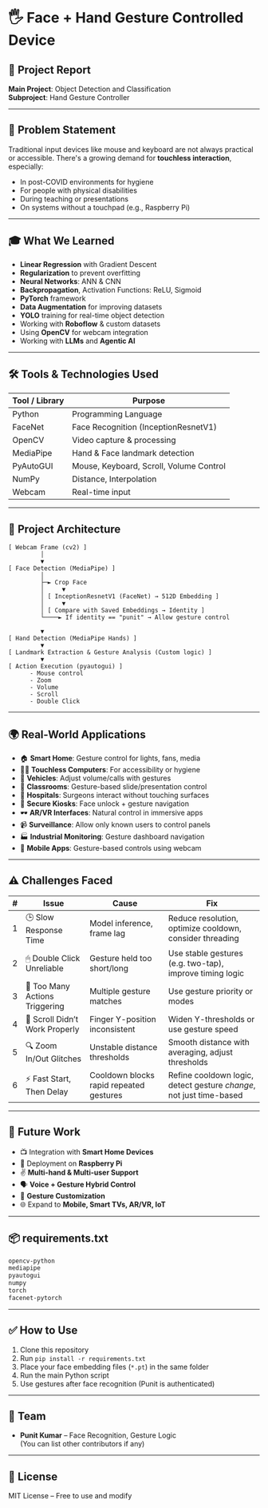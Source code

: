 
# 🖐️ Face + Hand Gesture Controlled Device

## 📘 Project Report

**Main Project**: Object Detection and Classification  
**Subproject**: Hand Gesture Controller

---

## 🧩 Problem Statement

Traditional input devices like mouse and keyboard are not always practical or accessible. There's a growing demand for **touchless interaction**, especially:

- In post-COVID environments for hygiene
- For people with physical disabilities
- During teaching or presentations
- On systems without a touchpad (e.g., Raspberry Pi)

---

## 🎓 What We Learned

- **Linear Regression** with Gradient Descent
- **Regularization** to prevent overfitting
- **Neural Networks**: ANN & CNN
- **Backpropagation**, Activation Functions: ReLU, Sigmoid
- **PyTorch** framework
- **Data Augmentation** for improving datasets
- **YOLO** training for real-time object detection
- Working with **Roboflow** & custom datasets
- Using **OpenCV** for webcam integration
- Working with **LLMs** and **Agentic AI**

---

## 🛠️ Tools & Technologies Used

| Tool / Library        | Purpose                                |
|-----------------------|-----------------------------------------|
| Python                | Programming Language                    |
| FaceNet               | Face Recognition (InceptionResnetV1)    |
| OpenCV                | Video capture & processing              |
| MediaPipe             | Hand & Face landmark detection          |
| PyAutoGUI             | Mouse, Keyboard, Scroll, Volume Control |
| NumPy                 | Distance, Interpolation                 |
| Webcam                | Real-time input                         |

---

## 🧠 Project Architecture

```text
[ Webcam Frame (cv2) ]
         │
         ▼
[ Face Detection (MediaPipe) ]
         │
         ├─► Crop Face
         │     ▼
         │ [ InceptionResnetV1 (FaceNet) → 512D Embedding ]
         │     ▼
         │ [ Compare with Saved Embeddings → Identity ]
         └────► If identity == "punit" → Allow gesture control

         ▼
[ Hand Detection (MediaPipe Hands) ]
         ▼
[ Landmark Extraction & Gesture Analysis (Custom logic) ]
         ▼
[ Action Execution (pyautogui) ]
      - Mouse control
      - Zoom
      - Volume
      - Scroll
      - Double Click
```

---

## 🌍 Real-World Applications

- 🏠 **Smart Home**: Gesture control for lights, fans, media  
- 🧑‍💻 **Touchless Computers**: For accessibility or hygiene  
- 🚗 **Vehicles**: Adjust volume/calls with gestures  
- 🏫 **Classrooms**: Gesture-based slide/presentation control  
- 🏥 **Hospitals**: Surgeons interact without touching surfaces  
- 🔐 **Secure Kiosks**: Face unlock + gesture navigation  
- 🕶️ **AR/VR Interfaces**: Natural control in immersive apps  
- 📹 **Surveillance**: Allow only known users to control panels  
- 🏭 **Industrial Monitoring**: Gesture dashboard navigation  
- 📱 **Mobile Apps**: Gesture-based controls using webcam

---

## ⚠️ Challenges Faced

| # | Issue                         | Cause                                                   | Fix                                                                 |
|---|-------------------------------|----------------------------------------------------------|----------------------------------------------------------------------|
| 1 | 🕒 Slow Response Time         | Model inference, frame lag                              | Reduce resolution, optimize cooldown, consider threading            |
| 2 | 🖱 Double Click Unreliable     | Gesture held too short/long                             | Use stable gestures (e.g. two-tap), improve timing logic            |
| 3 | 🔁 Too Many Actions Triggering| Multiple gesture matches                                | Use gesture priority or modes                                       |
| 4 | 📜 Scroll Didn’t Work Properly| Finger Y-position inconsistent                          | Widen Y-thresholds or use gesture speed                             |
| 5 | 🔍 Zoom In/Out Glitches       | Unstable distance thresholds                            | Smooth distance with averaging, adjust thresholds                   |
| 6 | ⚡ Fast Start, Then Delay     | Cooldown blocks rapid repeated gestures                 | Refine cooldown logic, detect gesture *change*, not just time-based |

---

## 🔮 Future Work

- 📺 Integration with **Smart Home Devices**
- 🍓 Deployment on **Raspberry Pi**
- ✌️ **Multi-hand & Multi-user Support**
- 🗣️ **Voice + Gesture Hybrid Control**
- 🧠 **Gesture Customization**
- 🌐 Expand to **Mobile, Smart TVs, AR/VR, IoT**

---

## 📦 requirements.txt

```txt
opencv-python
mediapipe
pyautogui
numpy
torch
facenet-pytorch
```

---

## ✅ How to Use

1. Clone this repository  
2. Run `pip install -r requirements.txt`  
3. Place your face embedding files (`*.pt`) in the same folder  
4. Run the main Python script  
5. Use gestures after face recognition (Punit is authenticated)

---

## 👥 Team

- **Punit Kumar** – Face Recognition, Gesture Logic  
(You can list other contributors if any)

---

## 📜 License

MIT License – Free to use and modify

